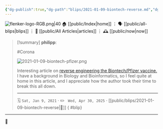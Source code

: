 ```yaml
---
{"dg-publish":true,"dg-path":"blips/2021-01-09-biontech-reverse.md","dg-permalink":"2021/01/09/biontech-reverse/","permalink":"/2021/01/09/biontech-reverse/","title":"philipp @ 2021-01-09"}
---
```



<div class="transclusion internal-embed is-loaded"><div class="markdown-embed">




![flenker-logo-RGB.png|40](/img/user/attachments/flenker-logo-RGB.png)
🏠 [[public/Index\|home]]  ⋮ 🗣️ [[public/all-blips\|blips]] ⋮  📝 [[public/All Articles\|articles]]  ⋮ 🕰️ [[public/now\|now]]


</div></div>


> [!summary] **philipp**:
>
> #Corona
>
> ![2021-01-09-biontech-pfizer.png](/img/user/attachments/2021-01-09-biontech-pfizer.png)
>
> Interesting article on [reverse engineering the Biontech/Pfizer vaccine.](https://berthub.eu/articles/posts/reverse-engineering-source-code-of-the-biontech-pfizer-vaccine/)
> I have a background in Biology and Bioinformatics, so I feel quite at home in this article, and I appreciate how the author took their time to break this all down.
> - - -
>
> 🗓️ <code>Sat, Jan 9, 2021</code>  · ✏️ <code> Wed, Apr 30, 2025</code>  · [[public/blips/2021-01-09-biontech-reverse\|🔗]]
{ #blip}


- - -

 👾
